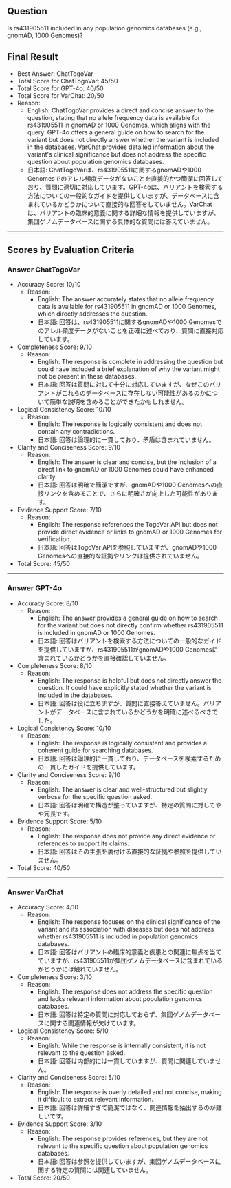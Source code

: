 ## Question

Is rs431905511 included in any population genomics databases (e.g., gnomAD, 1000 Genomes)?

## Final Result

- Best Answer: ChatTogoVar
- Total Score for ChatTogoVar: 45/50
- Total Score for GPT-4o: 40/50
- Total Score for VarChat: 20/50
- Reason:
  - English: ChatTogoVar provides a direct and concise answer to the question, stating that no allele frequency data is available for rs431905511 in gnomAD or 1000 Genomes, which aligns with the query. GPT-4o offers a general guide on how to search for the variant but does not directly answer whether the variant is included in the databases. VarChat provides detailed information about the variant's clinical significance but does not address the specific question about population genomics databases.
  - 日本語: ChatTogoVarは、rs431905511に関するgnomADや1000 Genomesでのアレル頻度データがないことを直接的かつ簡潔に回答しており、質問に適切に対応しています。GPT-4oは、バリアントを検索する方法についての一般的なガイドを提供していますが、データベースに含まれているかどうかについて直接的な回答をしていません。VarChatは、バリアントの臨床的意義に関する詳細な情報を提供していますが、集団ゲノムデータベースに関する具体的な質問には答えていません。

---

## Scores by Evaluation Criteria

### Answer ChatTogoVar
- Accuracy Score: 10/10
  - Reason: 
    - English: The answer accurately states that no allele frequency data is available for rs431905511 in gnomAD or 1000 Genomes, which directly addresses the question.
    - 日本語: 回答は、rs431905511に関するgnomADや1000 Genomesでのアレル頻度データがないことを正確に述べており、質問に直接対応しています。
- Completeness Score: 9/10
  - Reason: 
    - English: The response is complete in addressing the question but could have included a brief explanation of why the variant might not be present in these databases.
    - 日本語: 回答は質問に対して十分に対応していますが、なぜこのバリアントがこれらのデータベースに存在しない可能性があるのかについて簡単な説明を含めることができたかもしれません。
- Logical Consistency Score: 10/10
  - Reason: 
    - English: The response is logically consistent and does not contain any contradictions.
    - 日本語: 回答は論理的に一貫しており、矛盾は含まれていません。
- Clarity and Conciseness Score: 9/10
  - Reason: 
    - English: The answer is clear and concise, but the inclusion of a direct link to gnomAD or 1000 Genomes could have enhanced clarity.
    - 日本語: 回答は明確で簡潔ですが、gnomADや1000 Genomesへの直接リンクを含めることで、さらに明確さが向上した可能性があります。
- Evidence Support Score: 7/10
  - Reason: 
    - English: The response references the TogoVar API but does not provide direct evidence or links to gnomAD or 1000 Genomes for verification.
    - 日本語: 回答はTogoVar APIを参照していますが、gnomADや1000 Genomesへの直接的な証拠やリンクは提供されていません。
- Total Score: 45/50

---

### Answer GPT-4o
- Accuracy Score: 8/10
  - Reason: 
    - English: The answer provides a general guide on how to search for the variant but does not directly confirm whether rs431905511 is included in gnomAD or 1000 Genomes.
    - 日本語: 回答はバリアントを検索する方法についての一般的なガイドを提供していますが、rs431905511がgnomADや1000 Genomesに含まれているかどうかを直接確認していません。
- Completeness Score: 8/10
  - Reason: 
    - English: The response is helpful but does not directly answer the question. It could have explicitly stated whether the variant is included in the databases.
    - 日本語: 回答は役に立ちますが、質問に直接答えていません。バリアントがデータベースに含まれているかどうかを明確に述べるべきでした。
- Logical Consistency Score: 10/10
  - Reason: 
    - English: The response is logically consistent and provides a coherent guide for searching databases.
    - 日本語: 回答は論理的に一貫しており、データベースを検索するための一貫したガイドを提供しています。
- Clarity and Conciseness Score: 9/10
  - Reason: 
    - English: The answer is clear and well-structured but slightly verbose for the specific question asked.
    - 日本語: 回答は明確で構造が整っていますが、特定の質問に対してやや冗長です。
- Evidence Support Score: 5/10
  - Reason: 
    - English: The response does not provide any direct evidence or references to support its claims.
    - 日本語: 回答はその主張を裏付ける直接的な証拠や参照を提供していません。
- Total Score: 40/50

---

### Answer VarChat
- Accuracy Score: 4/10
  - Reason: 
    - English: The response focuses on the clinical significance of the variant and its association with diseases but does not address whether rs431905511 is included in population genomics databases.
    - 日本語: 回答はバリアントの臨床的意義と疾患との関連に焦点を当てていますが、rs431905511が集団ゲノムデータベースに含まれているかどうかには触れていません。
- Completeness Score: 3/10
  - Reason: 
    - English: The response does not address the specific question and lacks relevant information about population genomics databases.
    - 日本語: 回答は特定の質問に対応しておらず、集団ゲノムデータベースに関する関連情報が欠けています。
- Logical Consistency Score: 5/10
  - Reason: 
    - English: While the response is internally consistent, it is not relevant to the question asked.
    - 日本語: 回答は内部的には一貫していますが、質問に関連していません。
- Clarity and Conciseness Score: 5/10
  - Reason: 
    - English: The response is overly detailed and not concise, making it difficult to extract relevant information.
    - 日本語: 回答は詳細すぎて簡潔ではなく、関連情報を抽出するのが難しいです。
- Evidence Support Score: 3/10
  - Reason: 
    - English: The response provides references, but they are not relevant to the specific question about population genomics databases.
    - 日本語: 回答は参照を提供していますが、集団ゲノムデータベースに関する特定の質問には関連していません。
- Total Score: 20/50